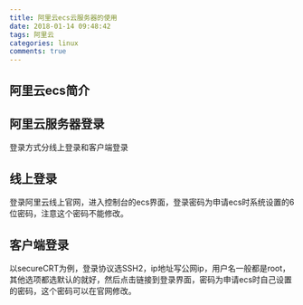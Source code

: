```yaml
---
title: 阿里云ecs云服务器的使用
date: 2018-01-14 09:48:42
tags: 阿里云
categories: linux
comments: true
---
```


## 阿里云ecs简介
<!-- more -->
## 阿里云服务器登录
登录方式分线上登录和客户端登录
## 线上登录
登录阿里云线上官网，进入控制台的ecs界面，登录密码为申请ecs时系统设置的6位密码，注意这个密码不能修改。
## 客户端登录
以secureCRT为例，登录协议选SSH2，ip地址写公网ip，用户名一般都是root，其他选项都选默认的就好，然后点击链接到登录界面，密码为申请ecs时自己设置的密码，这个密码可以在官网修改。